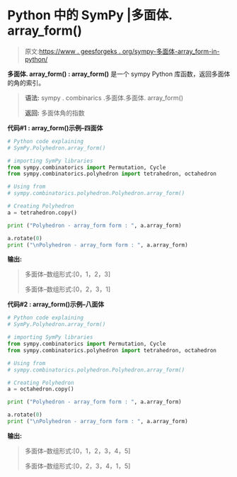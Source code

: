 # Python 中的 SymPy |多面体. array_form()

> 原文:[https://www . geesforgeks . org/sympy-多面体-array_form-in-python/](https://www.geeksforgeeks.org/sympy-polyhedron-array_form-in-python/)

**多面体. array_form() : array_form()** 是一个 sympy Python 库函数，返回多面体的角的索引。

> **语法:**
> sympy . combinarics .多面体.多面体. array_form()
> 
> **返回:**
> 多面体角的指数

**代码#1 : array_form()示例–四面体**

```py
# Python code explaining
# SymPy.Polyhedron.array_form()

# importing SymPy libraries
from sympy.combinatorics import Permutation, Cycle
from sympy.combinatorics.polyhedron import tetrahedron, octahedron

# Using from 
# sympy.combinatorics.polyhedron.Polyhedron.array_form()

# Creating Polyhedron
a = tetrahedron.copy()

print ("Polyhedron - array_form form : ", a.array_form)

a.rotate(0)
print ("\nPolyhedron - array_form form : ", a.array_form)
```

**输出:**

> 多面体–数组形式:[0，1，2，3]
> 
> 多面体–数组形式:[0，2，3，1]

**代码#2 : array_form()示例–八面体**

```py
# Python code explaining
# SymPy.Polyhedron.array_form()

# importing SymPy libraries
from sympy.combinatorics import Permutation, Cycle
from sympy.combinatorics.polyhedron import tetrahedron, octahedron

# Using from 
# sympy.combinatorics.polyhedron.Polyhedron.array_form()

# Creating Polyhedron
a = octahedron.copy()

print ("Polyhedron - array_form form : ", a.array_form)

a.rotate(0)
print ("\nPolyhedron - array_form form : ", a.array_form)
```

**输出:**

> 多面体–数组形式:[0，1，2，3，4，5]
> 
> 多面体–数组形式:[0，2，3，4，1，5]